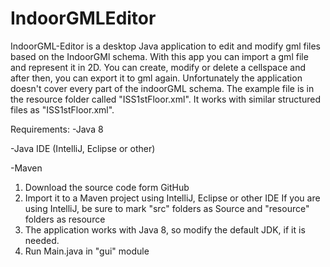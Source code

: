 # IndoorGMLEditor

IndoorGML-Editor is a desktop Java application to edit and modify gml files based on the IndoorGMl schema. With this app you can import
a gml file and represent it in 2D. You can create, modify or delete a cellspace and after then, you can export it to gml again.
Unfortunately the application doesn't cover every part of the indoorGML schema. The example file is in the resource folder called
"ISS1stFloor.xml". It works with similar structured files as "ISS1stFloor.xml".

Requirements:
-Java 8

-Java IDE (IntelliJ, Eclipse or other)

-Maven

1. Download the source code form GitHub 
2. Import it to a Maven project using IntelliJ, Eclipse or other IDE
   If you are using IntelliJ, be sure to mark "src" folders as Source and "resource" folders as resource
3. The application works with Java 8, so modify the default JDK, if it is needed.
4. Run Main.java in "gui" module

